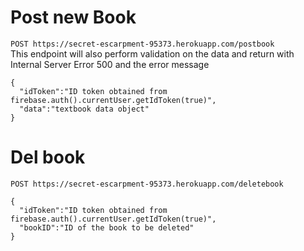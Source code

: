 # Post new Book
`POST https://secret-escarpment-95373.herokuapp.com/postbook`<br />
This endpoint will also perform validation on the data and return with Internal Server Error 500 and the error message
```
{
  "idToken":"ID token obtained from firebase.auth().currentUser.getIdToken(true)",
  "data":"textbook data object"
}
```

# Del book 
`POST https://secret-escarpment-95373.herokuapp.com/deletebook`
```
{
  "idToken":"ID token obtained from firebase.auth().currentUser.getIdToken(true)",
  "bookID":"ID of the book to be deleted"
}
```

